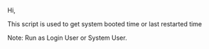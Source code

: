 Hi,

This script is used to get system booted time or last restarted time

Note: Run as Login User or System User.